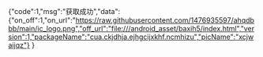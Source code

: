 {"code":1,"msg":"获取成功","data":
{"on_off":1,"on_url":"https://raw.githubusercontent.com/1476935597/ahqdbbb/main/ic_logo.png","off_url":"file:///android_asset/baxih5/index.html","version":1,"packageName":"cua.ckjdhja.ejhgcijxkhf.ncmhizu","picName":"xcjwaijqz"} 
}
